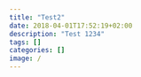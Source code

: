 ```yaml
---
title: "Test2"
date: 2018-04-01T17:52:19+02:00
description: "Test 1234"
tags: []
categories: []
image: /
---
```

